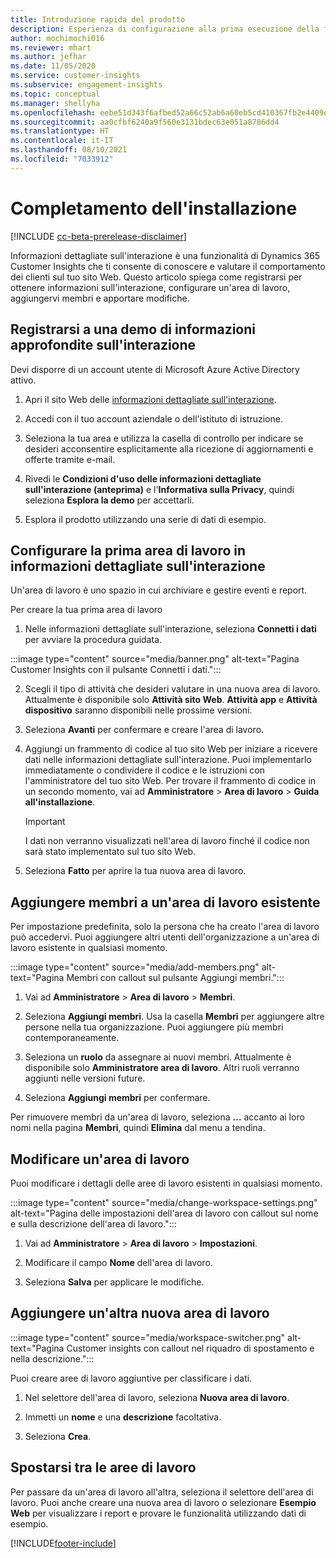 ```yaml
---
title: Introduzione rapida del prodotto
description: Esperienza di configurazione alla prima esecuzione della funzionalità relativa alle informazioni dettagliate sull'interazione.
author: mochimochi016
ms.reviewer: mhart
ms.author: jefhar
ms.date: 11/05/2020
ms.service: customer-insights
ms.subservice: engagement-insights
ms.topic: conceptual
ms.manager: shellyha
ms.openlocfilehash: eebe51d343f6afbed52a66c52ab6a60eb5cd410367fb2e4409eb8679f357c91e
ms.sourcegitcommit: aa0cfbf6240a9f560e3131bdec63e051a8786dd4
ms.translationtype: HT
ms.contentlocale: it-IT
ms.lasthandoff: 08/10/2021
ms.locfileid: "7033912"
---
```

# <a name="first-run-experience"></a>Completamento dell'installazione

[!INCLUDE [cc-beta-prerelease-disclaimer](includes/cc-beta-prerelease-disclaimer.md)]

Informazioni dettagliate sull'interazione è una funzionalità di Dynamics 365 Customer Insights che ti consente di conoscere e valutare il comportamento dei clienti sul tuo sito Web. Questo articolo spiega come registrarsi per ottenere informazioni sull'interazione, configurare un'area di lavoro, aggiungervi membri e apportare modifiche.

## <a name="sign-up-for-a-demo-of-engagement-insights"></a>Registrarsi a una demo di informazioni approfondite sull'interazione

Devi disporre di un account utente di Microsoft Azure Active Directory attivo. 

1. Apri il sito Web delle [informazioni dettagliate sull'interazione](https://pi.dynamics.com/). 

1. Accedi con il tuo account aziendale o dell'istituto di istruzione.

1. Seleziona la tua area e utilizza la casella di controllo per indicare se desideri acconsentire esplicitamente alla ricezione di aggiornamenti e offerte tramite e-mail.

1. Rivedi le **Condizioni d'uso delle informazioni dettagliate sull'interazione (anteprima)** e l'**Informativa sulla Privacy**, quindi seleziona **Esplora la demo** per accettarli.

1. Esplora il prodotto utilizzando una serie di dati di esempio. 

## <a name="set-up-your-first-workspace-in-engagement-insights"></a>Configurare la prima area di lavoro in informazioni dettagliate sull'interazione

Un'area di lavoro è uno spazio in cui archiviare e gestire eventi e report.

Per creare la tua prima area di lavoro

1. Nelle informazioni dettagliate sull'interazione, seleziona **Connetti i dati** per avviare la procedura guidata. 

:::image type="content" source="media/banner.png" alt-text="Pagina Customer Insights con il pulsante Connetti i dati.":::

2. Scegli il tipo di attività che desideri valutare in una nuova area di lavoro. Attualmente è disponibile solo **Attività sito Web**. **Attività app** e **Attività dispositivo** saranno disponibili nelle prossime versioni.

1. Seleziona **Avanti** per confermare e creare l'area di lavoro.

1. Aggiungi un frammento di codice al tuo sito Web per iniziare a ricevere dati nelle informazioni dettagliate sull'interazione. Puoi implementarlo immediatamente o condividere il codice e le istruzioni con l'amministratore del tuo sito Web. Per trovare il frammento di codice in un secondo momento, vai ad **Amministratore** > **Area di lavoro** > **Guida all'installazione**.

   > [!IMPORTANT]
   > I dati non verranno visualizzati nell'area di lavoro finché il codice non sarà stato implementato sul tuo sito Web.

1. Seleziona **Fatto** per aprire la tua nuova area di lavoro. 

## <a name="add-members-to-an-existing-workspace"></a>Aggiungere membri a un'area di lavoro esistente

Per impostazione predefinita, solo la persona che ha creato l'area di lavoro può accedervi. Puoi aggiungere altri utenti dell'organizzazione a un'area di lavoro esistente in qualsiasi momento.

:::image type="content" source="media/add-members.png" alt-text="Pagina Membri con callout sul pulsante Aggiungi membri.":::

1. Vai ad **Amministratore** > **Area di lavoro** > **Membri**.

2. Seleziona **Aggiungi membri**. Usa la casella **Membri** per aggiungere altre persone nella tua organizzazione. Puoi aggiungere più membri contemporaneamente.

3. Seleziona un **ruolo** da assegnare ai nuovi membri. Attualmente è disponibile solo **Amministratore area di lavoro**. Altri ruoli verranno aggiunti nelle versioni future.

4. Seleziona **Aggiungi membri** per confermare.

Per rimuovere membri da un'area di lavoro, seleziona **...** accanto ai loro nomi nella pagina **Membri**, quindi **Elimina** dal menu a tendina.

## <a name="edit-a-workspace"></a>Modificare un'area di lavoro

Puoi modificare i dettagli delle aree di lavoro esistenti in qualsiasi momento.

:::image type="content" source="media/change-workspace-settings.png" alt-text="Pagina delle impostazioni dell'area di lavoro con callout sul nome e sulla descrizione dell'area di lavoro.":::

1. Vai ad **Amministratore** > **Area di lavoro** > **Impostazioni**.

1. Modificare il campo **Nome** dell'area di lavoro.

1. Seleziona **Salva** per applicare le modifiche.

## <a name="add-another-new-workspace"></a>Aggiungere un'altra nuova area di lavoro

:::image type="content" source="media/workspace-switcher.png" alt-text="Pagina Customer insights con callout nel riquadro di spostamento e nella descrizione.":::

Puoi creare aree di lavoro aggiuntive per classificare i dati.

1. Nel selettore dell'area di lavoro, seleziona **Nuova area di lavoro**.

1. Immetti un **nome** e una **descrizione** facoltativa.

1. Seleziona **Crea**.

## <a name="switch-between-workspaces"></a>Spostarsi tra le aree di lavoro

Per passare da un'area di lavoro all'altra, seleziona il selettore dell'area di lavoro. Puoi anche creare una nuova area di lavoro o selezionare **Esempio Web** per visualizzare i report e provare le funzionalità utilizzando dati di esempio. 



[!INCLUDE[footer-include](../includes/footer-banner.md)]